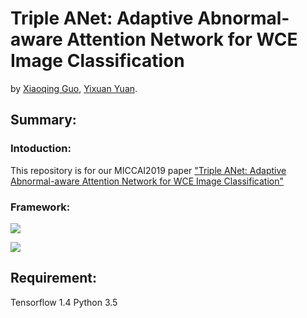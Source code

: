 # Triple ANet: Adaptive Abnormal-aware Attention Network for WCE Image Classification

by [Xiaoqing Guo](https://guo-xiaoqing.github.io/), [Yixuan Yuan](http://www.ee.cityu.edu.hk/~yxyuan/people/people.htm).

## Summary:
### Intoduction:
This repository is for our MICCAI2019 paper ["Triple ANet: Adaptive Abnormal-aware Attention Network for WCE Image Classification"]()
### Framework:

![](https://github.com/Guo-Xiaoqing/Triple-ANet/raw/master/image/framework.png)

![](https://github.com/Guo-Xiaoqing/Triple-ANet/tree/master/image/result.png)
<!--<img width="500" height="500" src="https://github.com/Guo-Xiaoqing/Triple-ANet/tree/master/image/framework.png"/>-->

## Requirement:
Tensorflow 1.4
Python 3.5
